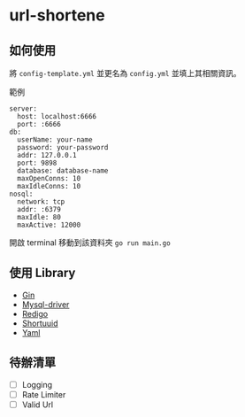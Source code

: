 # url-shortene

## 如何使用 

將 `config-template.yml` 並更名為 `config.yml` 並填上其相關資訊。

範例
```ymal
server:
  host: localhost:6666
  port: :6666
db:
  userName: your-name
  password: your-password
  addr: 127.0.0.1
  port: 9898
  database: database-name
  maxOpenConns: 10
  maxIdleConns: 10
nosql:
  network: tcp
  addr: :6379
  maxIdle: 80
  maxActive: 12000
```

開啟 terminal 移動到該資料夾 `go run main.go` 

## 使用 Library

- [Gin](https://github.com/gin-gonic/gin)
- [Mysql-driver](https://github.com/go-sql-driver/mysql)
- [Redigo](https://github.com/gomodule/redigo)
- [Shortuuid](https://github.com/lithammer/shortuuid)
- [Yaml](https://github.com/go-yaml/yaml)

## 待辦清單
- [ ] Logging
- [ ] Rate Limiter
- [ ] Valid Url
